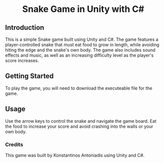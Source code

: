 # <div align="center">Snake Game in Unity with C#</div>

## Introduction
This is a simple Snake game built using Unity and C#. The game features a player-controlled snake that must eat food to grow in length, while avoiding hiting the edge and the snake's own body. The game also includes sound effects and music, as well as an increasing difficulty level as the player's score increases.

## Getting Started
To play the game, you will need to download the executeable file for the game.


## Usage
Use the arrow keys to control the snake and navigate the game board. Eat the food to increase your score and avoid crashing into the walls or your own body.

### Credits
This game was built by Konstantinos Antoniadis using Unity and C#.
